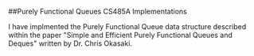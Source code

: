 ##Purely Functional Queues
CS485A Implementations

I have implmented the Purely Functional Queue data structure described within the paper "Simple and Efficient Purely Functional Queues and Deques" written by Dr. Chris Okasaki. 
